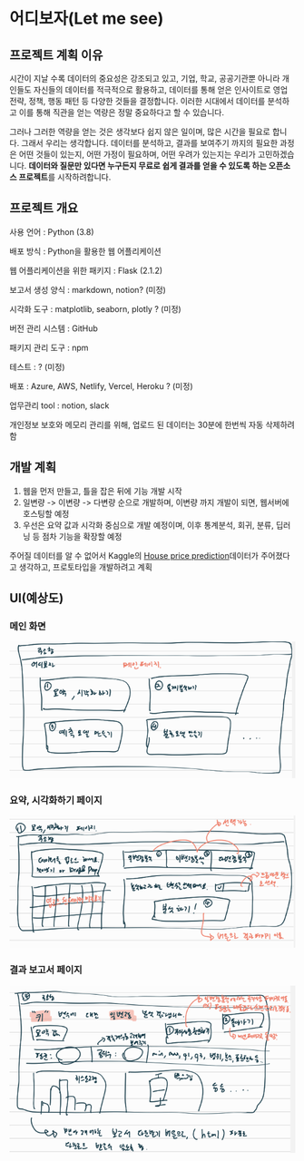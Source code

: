# 어디보자(Let me see)


## 프로젝트 계획 이유

 시간이 지날 수록 데이터의 중요성은 강조되고 있고, 기업, 학교, 공공기관뿐 아니라 개인들도 자신들의 데이터를 적극적으로 활용하고, 데이터를 통해 얻은 인사이트로 영업 전략, 정책, 행동 패턴 등 다양한 것들을 결정합니다. 이러한 시대에서 데이터를 분석하고 이를 통해 직관을 얻는 역량은 정말 중요하다고 할 수 있습니다. 

 그러나 그러한 역량을 얻는 것은 생각보다 쉽지 않은 일이며, 많은 시간을 필요로 합니다. 그래서 우리는 생각합니다. 데이터를 분석하고, 결과를 보여주기 까지의 필요한 과정은 어떤 것들이 있는지, 어떤 가정이 필요하며, 어떤 우려가 있는지는 우리가 고민하겠습니다. **데이터와 질문만 있다면 누구든지 무료로 쉽게 결과를 얻을 수 있도록 하는 오픈소스 프로젝트**를 시작하려합니다. 



## 프로젝트 개요

사용 언어 : Python (3.8)

배포 방식 : Python을 활용한 웹 어플리케이션

웹 어플리케이션을 위한 패키지 : Flask (2.1.2)

보고서 생성 양식 : markdown, notion? (미정)

시각화 도구 : matplotlib, seaborn, plotly ? (미정)

버전 관리 시스템 : GitHub

패키지 관리 도구 : npm

테스트 : ? (미정)

배포 : Azure, AWS, Netlify, Vercel, Heroku ? (미정)

업무관리 tool : notion, slack



개인정보 보호와 메모리 관리를 위해, 업로드 된 데이터는 30분에 한번씩 자동 삭제하려 함



## 개발 계획

1. 웹을 먼저 만들고, 틀을 잡은 뒤에 기능 개발 시작
2. 일변량 -> 이변량 -> 다변량 순으로 개발하며, 이변량 까지 개발이 되면, 웹서버에 호스팅할 예정
3. 우선은 요약 값과 시각화 중심으로 개발 예정이며, 이후 통계분석, 회귀, 분류, 딥러닝 등 점차 기능을 확장할 예정

주어질 데이터를 알 수 없어서 Kaggle의 [House price prediction](https://www.kaggle.com/datasets/shree1992/housedata)데이터가 주어졌다고 생각하고, 프로토타입을 개발하려고 계획



## UI(예상도)



### 메인 화면

![image-20220527122346623](./images/README/image-20220527122346623.png)



### 요약, 시각화하기 페이지

![image-20220527122413115](./images/README/image-20220527122413115.png)



### 결과 보고서 페이지

![image-20220527122432833](./images/README/image-20220527122432833.png)
